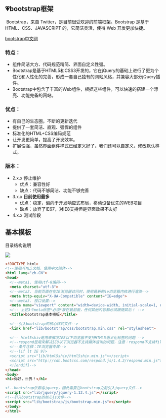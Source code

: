 ## 💗bootstrap框架

​	Bootstrap，来自 Twitter，是目前很受欢迎的前端框架。Bootstrap 是基于 HTML、CSS、JAVASCRIPT 的，它简洁灵活，使得 Web 开发更加快捷。

[bootstrap中文网](http://www.bootcss.com/)

### 特点：

- 组件简洁大方、代码规范精简、界面自定义性强。
- Bootstrap是基于HTML5和CSS3开发的，它在jQuery的基础上进行了更为个性化和人性化的完善，形成一套自己独有的网站风格，并兼容大部分jQuery插件。
- Bootstrap中包含了丰富的Web组件，根据这些组件，可以快速的搭建一个漂亮、功能完备的网站。



### 优点：

- 有自己的生态圈，不断的更新迭代
- 提供了一套简洁、直观、强悍的组件
- 标准化的HTML+CSS编码规范
- 让开发更简单，提高了开发效率。
- 扩展性强，虽然界面组件样式已经定义好了，我们还可以自定义，修改默认样式。

### 版本：

- 2.x.x 停止维护
  - 优点：兼容性好
  - 缺点：代码不够简洁、功能不够完善
- 3.x.x **目前使用最多**
  - 优点：稳定，偏向于开发响应式布局，移动设备优先的WEB项目
  - 缺点：放弃了IE67，对IE8支持但是界面效果不友好
- 4.x.x 测试阶段



## 基本模板

目录结构说明

![](E:\笔记整理\10-移动web\image\2.png)

```html
<!DOCTYPE html>
<!--使用HTML5文档，使用中文简体-->
<html lang="zh-CN">
<head>
  <!--meta1. 使用utf-8编码-->
  <meta charset="utf-8">
  <!--meta2. 当前页面在在IE浏览器访问时，使用最新的ie浏览器内核进行渲染-->
  <meta http-equiv="X-UA-Compatible" content="IE=edge">
  <!--meta3. 视口设置-->
  <meta name="viewport" content="width=device-width, initial-scale=1, user-scalable=no">
  <!-- 上述3个meta标签*必须*放在最前面，任何其他内容都必须跟随其后！ -->
  <title>bootstrap基本模板</title>
  
  <!--引入bootstrap的核心样式文件-->
  <link href="lib/bootstrap/css/bootstrap.min.css" rel="stylesheet">
  
  <!-- html5shiv是用来解决IE8以下浏览器不支持HTML5语义化标签的问题 -->
  <!--respond是用来解决IE8以下浏览器不支持媒体查询的问题，注意：respond不支持file协议打开-->
  <!--条件注释：IE浏览器专属-->
  <!--[if lt IE 9]>
  <script src="lib/html5shiv/html5shiv.min.js"></script>
  <script src="http://cdn.bootcss.com/respond.js/1.4.2/respond.min.js"></script>
  <![endif]-->
</head>
<body>
<h1>你好，世界！</h1>

<!--bootstrap依赖与jquery，因此需要在bootstrap之前引入jquery文件-->
<script src="lib/jquery/jquery-1.12.4.js"></script>
<!--引入bootstrap的核心js文件-->
<script src="lib/bootstrap/js/bootstrap.min.js"></script>
</body>
</html>
```

